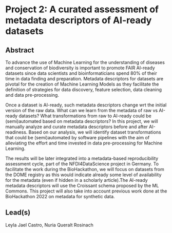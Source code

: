 # Project 2: A curated assessment of metadata descriptors of AI-ready datasets

## Abstract

To advance the use of Machine Learning for the understanding of diseases and conservation of biodiversity is important to promote FAIR AI-ready datasets since data scientists and bioinformaticians spend 80% of their time in data finding and preparation. Metadata descriptors for datasets are pivotal for the creation of Machine Learning Models as they facilitate the definition of strategies for data discovery, feature selection, data cleaning and data pre-processing. 

Once a dataset is AI-ready, such metadata descriptors change wrt the initial version of the raw data. What can we learn from the metadata of raw vs AI-ready datasets? What transformations from raw to AI-ready could be (semi)automated based on metadata descriptors? In this project, we will manually analyze and curate metadata descriptors before and after AI-readiness. Based on our analysis, we will identify dataset transformations that could be (semi)automated by software pipelines with the aim of alleviating the effort and time invested in data pre-processing for Machine Learning. 

The results will be later integrated into a metadata-based reproducibility assessment cycle, part of the NFDI4DataScience project in Germany. To facilitate the work during the BioHackathon, we will focus on datasets from the DOME registry as this would indicate already some level of availability for the metadata (even if hidden in a scholarly article).The AI-ready metadata descriptors will use the Croissant schema proposed by the ML Commons. This project will also take into account previous work done at the BioHackathon 2022 on metadata for synthetic data.

## Lead(s)

Leyla Jael Castro, Nuria Queralt Rosinach

